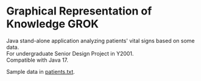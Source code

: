 # Graphical Representation of Knowledge GROK

Java stand-alone application analyzing patients&apos; vital signs based on some data.<br>
For undergraduate Senior Design Project in Y2001.<br>
Compatible with Java 17.<br>

Sample data in <a href="patients.txt">patients.txt</a>.<br>
